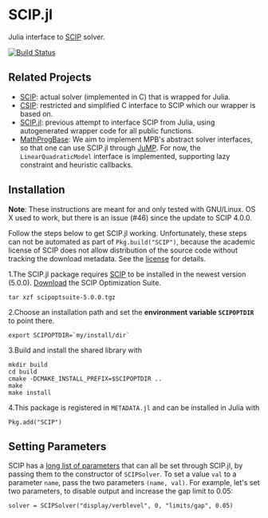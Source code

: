 # SCIP.jl
Julia interface to [SCIP](http://scip.zib.de) solver.

[![Build Status](https://travis-ci.org/SCIP-Interfaces/SCIP.jl.svg?branch=master)](https://travis-ci.org/SCIP-Interfaces/SCIP.jl)

## Related Projects

- [SCIP](http://scip.zib.de): actual solver (implemented in C) that is wrapped
  for Julia.
- [CSIP](https://github.com/SCIP-Interfaces/CSIP): restricted and simplified C
  interface to SCIP which our wrapper is based on.
- [SCIP.jl](https://github.com/ryanjoneil/SCIP.jl): previous attempt to
  interface SCIP from Julia, using autogenerated wrapper code for all public
  functions.
- [MathProgBase](https://github.com/JuliaOpt/MathProgBase.jl): We aim to
  implement MPB's abstract solver interfaces, so that one can use SCIP.jl
  through [JuMP](https://github.com/JuliaOpt/JuMP.jl). For now, the
  `LinearQuadraticModel` interface is implemented, supporting lazy constraint
  and heuristic callbacks.

## Installation

**Note**: These instructions are meant for and only tested with GNU/Linux. OS X used to work, 
but there is an issue (#46) since the update to SCIP 4.0.0.

Follow the steps below to get SCIP.jl working. Unfortunately, these steps can not be automated as part of `Pkg.build("SCIP")`, because the academic license of SCIP does not allow distribution of the source code without tracking the download metadata. See the [license](http://scip.zib.de/academic.txt) for details.

1.The SCIP.jl package requires [SCIP](http://scip.zib.de/) to be installed in the newest version (5.0.0).
[Download](http://scip.zib.de) the SCIP Optimization Suite.
```
tar xzf scipoptsuite-5.0.0.tgz
```

2.Choose an installation path and set the **environment variable `SCIPOPTDIR`** to point there.
```
export SCIPOPTDIR=`my/install/dir`
```

3.Build and install the shared library with
```
mkdir build
cd build
cmake -DCMAKE_INSTALL_PREFIX=$SCIPOPTDIR ..
make
make install
```

4.This package is registered in `METADATA.jl` and can be installed in Julia with
```
Pkg.add("SCIP")
```

## Setting Parameters

SCIP has a [long list of parameters](http://scip.zib.de/doc/html/PARAMETERS.php)
that can all be set through SCIP.jl, by passing them to the constructor of
`SCIPSolver`. To set a value `val` to a parameter `name`, pass the two
parameters `(name, val)`. For example, let's set two parameters, to disable
output and increase the gap limit to 0.05:
```
solver = SCIPSolver("display/verblevel", 0, "limits/gap", 0.05)
```
